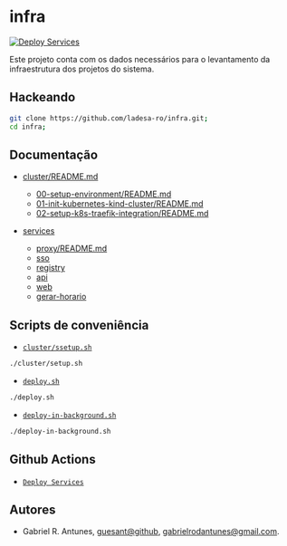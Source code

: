 # infra

[![Deploy Services](https://github.com/ladesa-ro/infra/actions/workflows/deploy.yml/badge.svg)](https://github.com/ladesa-ro/infra/actions/workflows/deploy.yml)

Este projeto conta com os dados necessários para o levantamento da infraestrutura dos projetos do sistema.

## Hackeando

```sh
git clone https://github.com/ladesa-ro/infra.git;
cd infra;
```

## Documentação

- [cluster/README.md](./cluster/README.md)

  - [00-setup-environment/README.md](./00-setup-environment/README.md)
  - [01-init-kubernetes-kind-cluster/README.md](./01-init-kubernetes-kind-cluster/README.md)
  - [02-setup-k8s-traefik-integration/README.md](./02-setup-k8s-traefik-integration/README.md)

- [services](./services)
  - [proxy/README.md](./services/proxy/README.md)
  - [sso](./sso)
  - [registry](./registry)
  - [api](./api)
  - [web](./web)
  - [gerar-horario](./gerar-horario)

## Scripts de conveniência

- [`cluster/ssetup.sh`](./cluster/setup.sh)

```sh
./cluster/setup.sh
```

- [`deploy.sh`](./deploy.sh)

```sh
./deploy.sh
```

- [`deploy-in-background.sh`](./deploy-in-background.sh)

```sh
./deploy-in-background.sh
```

## Github Actions

- [`Deploy Services`](./.github/workflows/deploy.yml)

## Autores

- Gabriel R. Antunes, [guesant@github](https://github.com/guesant), <gabrielrodantunes@gmail.com>.
